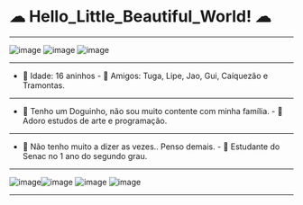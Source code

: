 # ☁ Hello_Little_Beautiful_World! ☁ 
__________________________________________________________________________________________________________________________
 ![image](https://images-wixmp-ed30a86b8c4ca887773594c2.wixmp.com/f/4844df49-b3bd-4517-945e-f21a7e0d2da7/d6tmvjp-a395bab7-df50-49e6-a6a9-93e248bd5dbd.gif?token=eyJ0eXAiOiJKV1QiLCJhbGciOiJIUzI1NiJ9.eyJzdWIiOiJ1cm46YXBwOjdlMGQxODg5ODIyNjQzNzNhNWYwZDQxNWVhMGQyNmUwIiwiaXNzIjoidXJuOmFwcDo3ZTBkMTg4OTgyMjY0MzczYTVmMGQ0MTVlYTBkMjZlMCIsIm9iaiI6W1t7InBhdGgiOiJcL2ZcLzQ4NDRkZjQ5LWIzYmQtNDUxNy05NDVlLWYyMWE3ZTBkMmRhN1wvZDZ0bXZqcC1hMzk1YmFiNy1kZjUwLTQ5ZTYtYTZhOS05M2UyNDhiZDVkYmQuZ2lmIn1dXSwiYXVkIjpbInVybjpzZXJ2aWNlOmZpbGUuZG93bmxvYWQiXX0.j7LskgpWoTwYXycaThglqNfgXWTCPDBT-l8GOF8CprM)  ![image](https://thumbs.gfycat.com/ImpureDrearyHippopotamus-max-1mb.gif) ![image](https://i.imgur.com/rn3E1qJ.gif)
 
-------------------------------------------------------------------------------------------------------------------------
- 💖 Idade: 16 aninhos - 🌱 Amigos: Tuga, Lipe, Jao, Gui, Caíquezão e Tramontas.
-------------------------------------------------------------------------------------------------------------------------
- 🐶 Tenho um Doguinho, não sou muito contente com minha família. - 🤔 Adoro estudos de arte e programação.
-------------------------------------------------------------------------------------------------------------------------
- 💬 Não tenho muito a dizer as vezes.. Penso demais. - 🦖 Estudante do Senac no 1 ano do segundo grau.
__________________________________________________________________________________________________________________________
![image](https://images-wixmp-ed30a86b8c4ca887773594c2.wixmp.com/f/b704f06e-8540-44e9-b990-5d94836f914c/detewjb-f8a876d4-d64f-43ed-af1f-b321f24201db.gif?token=eyJ0eXAiOiJKV1QiLCJhbGciOiJIUzI1NiJ9.eyJzdWIiOiJ1cm46YXBwOjdlMGQxODg5ODIyNjQzNzNhNWYwZDQxNWVhMGQyNmUwIiwiaXNzIjoidXJuOmFwcDo3ZTBkMTg4OTgyMjY0MzczYTVmMGQ0MTVlYTBkMjZlMCIsIm9iaiI6W1t7InBhdGgiOiJcL2ZcL2I3MDRmMDZlLTg1NDAtNDRlOS1iOTkwLTVkOTQ4MzZmOTE0Y1wvZGV0ZXdqYi1mOGE4NzZkNC1kNjRmLTQzZWQtYWYxZi1iMzIxZjI0MjAxZGIuZ2lmIn1dXSwiYXVkIjpbInVybjpzZXJ2aWNlOmZpbGUuZG93bmxvYWQiXX0.MIZyOAQwvCFo7OC5sJBmNJJcRgYKwBRvT2gcqYxKB3k)![image](https://media.tenor.com/8v-QEoJksxMAAAAj/eevee-dance.gif) ![image](https://static.wikia.nocookie.net/fridaynightfunking/images/5/56/Funsizedsarvidle.gif/revision/latest?cb=20210727074933) ![image](https://static.wikia.nocookie.net/fridaynightfunking/images/1/1c/FunRuvAnim.gif/revision/latest/thumbnail/width/360/height/360?cb=20210411151619)
__________________________________________________________________________________________________________________________





